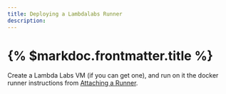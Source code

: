 ```yaml
---
title: Deploying a Lambdalabs Runner
description:
---
```


# {% $markdoc.frontmatter.title %}

Create a Lambda Labs VM (if you can get one), and run on it the docker runner instructions from [Attaching a Runner](/docs/controlplane#attaching-a-runner).